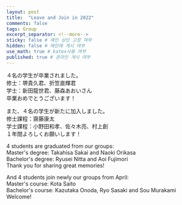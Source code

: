 ```yaml
---
layout: post
title:  "Leave and Join in 2022"
comments: false
tags: Group
excerpt_separator: <!--more-->
sticky: false # 메인 상단 고정 여부
hidden: false # 메인에 게시 여부
use_math: true # katex사용 여부
published: true # 온라인 게시 여부
---
```


４名の学生が卒業されました。  
修士：堺貴久君、折笠直輝君  
学士：新田龍世君、藤森あおいさん  
卒業おめでとうございます！<!--more-->  

また、４名の学生が新たに加入しました。  
修士課程：齋藤康太  
学士課程：小野田和孝、佐々木亮、村上創  
１年間よろしくお願いします！  

4 students are graduated from our groups:  
Master's degree: Takahisa Sakai and Naoki Orikasa  
Bachelor's degree: Ryusei Nitta and Aoi Fujimori  
Thank you for sharing great memories!

And 4 students join newly our groups from April:  
Master's course: Kota Saito  
Bachelor's course: Kazutaka Onoda, Ryo Sasaki and Sou Murakami  
Welcome!